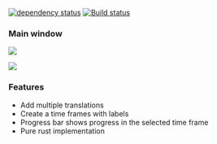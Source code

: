 [![dependency status](https://deps.rs/repo/github/AlexNav73/melos/status.svg)](https://deps.rs/repo/github/AlexNav73/melos)
[![Build status](https://ci.appveyor.com/api/projects/status/tv4ukw5093um2ftj/branch/master?svg=true)](https://ci.appveyor.com/project/AlexNav73/melos/branch/master)

### Main window
![](https://image.prntscr.com/image/AxEpqlh2SD2VIT_LYzQm4A.png)

![](https://image.prntscr.com/image/E_KpV5MYQU_xnGCiIzn3nw.png)

### Features
- Add multiple translations
- Create a time frames with labels
- Progress bar shows progress in the selected time frame
- Pure rust implementation

